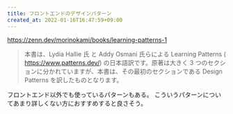 ```yaml
---
title: フロントエンドのデザインパターン
created_at: 2022-01-16T16:47:59+09:00
---
```


https://zenn.dev/morinokami/books/learning-patterns-1

> 本書は、Lydia Hallie 氏 と Addy Osmani 氏らによる Learning Patterns (
https://www.patterns.dev/) の日本語訳です。原著は大きく 3
つのセクションに分かれていますが、本書は、その最初のセクションである Design Patterns を訳したものとなります。

フロントエンド以外でも使っているパターンもある。
こういうパターンについてあまり詳しくない方におすすめすると良さそう。
